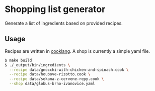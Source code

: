 # Shopping list generator

Generate a list of ingredients based on provided recipes.

## Usage

Recipes are written in [cooklang](https://cooklang.org/).
A shop is currently a simple yaml file.

```bash
$ make build
$ ./_output/bin/ingredients \
  --recipe data/gnocchi-with-chicken-and-spinach.cook \
  --recipe data/houbove-rizotto.cook \
  --recipe data/sekana-z-cervene-repy.cook \
  --shop data/globus-brno-ivanovice.yaml
```
